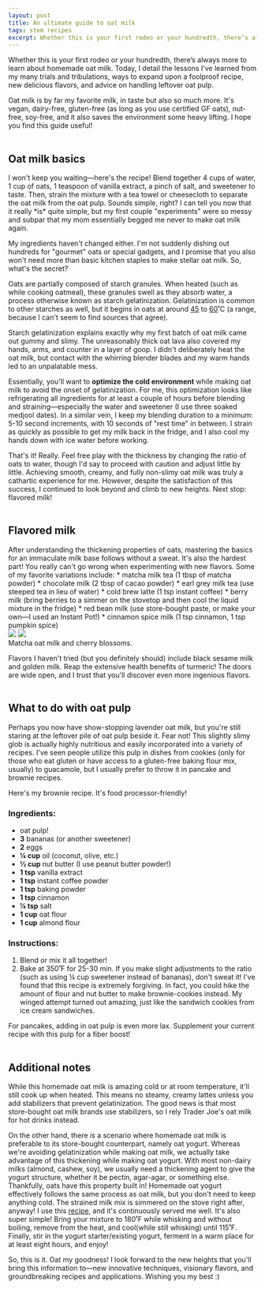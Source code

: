 ```yaml
---
layout: post
title: An ultimate guide to oat milk
tags: stem recipes
excerpt: Whether this is your first rodeo or your hundredth, there’s always more to learn about homemade oat milk. Today, I detail the lessons I’ve learned from my many trials and tribulations, ways to expand upon a foolproof recipe, new delicious flavors, and advice on handling leftover oat pulp.
---
```


Whether this is your first rodeo or your hundredth, there’s always more to learn about homemade oat milk. Today, I detail the lessons I’ve learned from my many trials and tribulations, ways to expand upon a foolproof recipe, new delicious flavors, and advice on handling leftover oat pulp.

Oat milk is by far my favorite milk, in taste but also so much more. It's vegan, dairy-free, gluten-free (as long as you use certified GF oats), nut-free, soy-free, and it also saves the environment some heavy lifting. I hope you find this guide useful!
<br>
<br>
<h2 class="subtitle">Oat milk basics</h2>
I won't keep you waiting—here's the recipe! Blend together 4 cups of water, 1 cup of oats, 1 teaspoon of vanilla extract, a pinch of salt, and sweetener to taste. Then, strain the mixture with a tea towel or cheesecloth to separate the oat milk from the oat pulp. Sounds simple, right? I can tell you now that it really *is* quite simple, but my first couple "experiments" were so messy and subpar that my mom essentially begged me never to make oat milk again.
 
My ingredients haven't changed either. I'm not suddenly dishing out hundreds for "gourmet" oats or special gadgets, and I promise that you also won't need more than basic kitchen staples to make stellar oat milk. So, what's the secret?
 
Oats are partially composed of starch granules. When heated (such as while cooking oatmeal), these granules swell as they absorb water, a process otherwise known as starch gelatinization. Gelatinization is common to other starches as well, but it begins in oats at around <a class="bloglink" href="http://www.cerealsgrains.org/publications/cc/backissues/1996/Documents/73_271.pdf">45</a> to <a class="bloglink" href="https://www.agriculturejournals.cz/publicFiles/297_2010-CJFS.pdf">60</a>˚C (a range, because I can't seem to find sources that agree).
 
Starch gelatinization explains exactly why my first batch of oat milk came out gummy and slimy. The unreasonably thick oat lava also covered my hands, arms, and counter in a layer of goop. I didn't deliberately heat the oat milk, but contact with the whirring blender blades and my warm hands led to an unpalatable mess. 
 
Essentially, you'll want to **optimize the cold environment** while making oat milk to avoid the onset of gelatinization. For me, this optimization looks like refrigerating all ingredients for at least a couple of hours before blending and straining—especially the water and sweetener (I use three soaked medjool dates). In a similar vein, I keep my blending duration to a minimum: 5-10 second increments, with 10 seconds of "rest time" in between. I strain as quickly as possible to get my milk back in the fridge, and I also cool my hands down with ice water before working.
 
That's it! Really. Feel free play with the thickness by changing the ratio of oats to water, though I'd say to proceed with caution and adjust little by little. Achieving smooth, creamy, and fully non-slimy oat milk was truly a cathartic experience for me. However, despite the satisfaction of this success, I continued to look beyond and climb to new heights. Next stop: flavored milk!
<br>
<br>
<h2 class="subtitle">Flavored milk</h2>
After understanding the thickening properties of oats, mastering the basics for an immaculate milk base follows without a sweat. It's also the hardest part! You really can't go wrong when experimenting with new flavors. Some of my favorite variations include:
* matcha milk tea (1 tbsp of matcha powder)
* chocolate milk (2 tbsp of cacao powder)
* earl grey milk tea (use steeped tea in lieu of water)
* cold brew latte (1 tsp instant coffee)
* berry milk (bring berries to a simmer on the stovetop and then cool the liquid mixture in the fridge)
* red bean milk (use store-bought paste, or make your own—I used an Instant Pot!)
* cinnamon spice milk (1 tsp cinnamon, 1 tsp pumpkin spice)

<br>
<div class="blogimages">
    <div>
        <img src="/assets/milk1.jpg">
        <img src="/assets/milk2.jpg">
    </div>
</div>

<div class="caption">Matcha oat milk and cherry blossoms.</div>

Flavors I haven't tried (but you definitely should) include black sesame milk and golden milk. Reap the extensive health benefits of turmeric! The doors are wide open, and I trust that you'll discover even more ingenious flavors.
<br>
<br>
<h2 class="subtitle">What to do with oat pulp</h2>
Perhaps you now have show-stopping lavender oat milk, but you're still staring at the leftover pile of oat pulp beside it. Fear not! This slightly slimy glob is actually highly nutritious and easily incorporated into a variety of recipes. I've seen people utilize this pulp in dishes from cookies (only for those who eat gluten or have access to a gluten-free baking flour mix, usually) to guacamole, but I usually prefer to throw it in pancake and brownie recipes.
 
Here's my brownie recipe. It's food processor-friendly!
### Ingredients:
* oat pulp!
* **3** bananas (or another sweetener)
* **2** eggs
* **¼ cup** oil (coconut, olive, etc.)
* **½ cup** nut butter (I use peanut butter powder!)
* **1 tsp** vanilla extract
* **1 tsp** instant coffee powder
* **1 tsp** baking powder
* **1 tsp** cinnamon
* **¼ tsp** salt
* **1 cup** oat flour
* **1 cup** almond flour

### Instructions:
1. Blend or mix it all together!
1. Bake at 350˚F for 25-30 min.
If you make slight adjustments to the ratio (such as using ¼ cup sweetener instead of bananas), don't sweat it! I've found that this recipe is extremely forgiving. In fact, you could hike the amount of flour and nut butter to make brownie-cookies instead. My winged attempt turned out amazing, just like the sandwich cookies from ice cream sandwiches.
 
For pancakes, adding in oat pulp is even more lax. Supplement your current recipe with this pulp for a fiber boost!
<br>
<br> 
<h2 class="subtitle">Additional notes</h2>
While this homemade oat milk is amazing cold or at room temperature, it'll still cook up when heated. This means no steamy, creamy lattes unless you add stabilizers that prevent gelatinization. The good news is that most store-bought oat milk brands use stabilizers, so I rely Trader Joe's oat milk for hot drinks instead.
 
On the other hand, there *is* a scenario where homemade oat milk is preferable to its store-bought counterpart, namely oat yogurt. Whereas we're avoiding gelatinization while making oat milk, we actually take advantage of this thickening while making oat yogurt. With most non-dairy milks (almond, cashew, soy), we usually need a thickening agent to give the yogurt structure, whether it be pectin, agar-agar, or something else. Thankfully, oats have this property built in! Homemade oat yogurt effectively follows the same process as oat milk, but you don't need to keep anything cold. The strained milk mix is simmered on the stove right after, anyway! I use this <a class="bloglink" href="https://myfermentedfoods.com/how-make-vegan-yogurt/">recipe</a>, and it's continuously served me well. It's also super simple! Bring your mixture to 180˚F while whisking and without boiling, remove from the heat, and cool(while still whisking) until 115˚F. Finally, stir in the yogurt starter/existing yogurt, ferment in a warm place for at least eight hours, and enjoy!
 
So, this is it. Oat my goodness! I look forward to the new heights that you'll bring this information to—new innovative techniques, visionary flavors, and groundbreaking recipes and applications. Wishing you my best :)